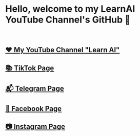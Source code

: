 # Hello, welcome to my LearnAI YouTube Channel's GitHub 👋

<br/>

## [❤️ My YouTube Channel "Learn AI"](https://www.youtube.com/channel/UCEJ8IRbmEl3tEZahc17pwrw)
## [📚 TikTok Page](https://www.tiktok.com/@learn.ai.python)
## [📬 Telegram Page](https://t.me/learn_ai_python)
## [📘 Facebook Page](https://www.facebook.com/learn.ai.python)
## [📷 Instagram Page](https://www.instagram.com/learn.ai.python/)
